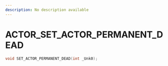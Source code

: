 ```yaml
---
description: No description available 
---
```


# ACTOR\_SET_ACTOR_PERMANENT_DEAD

```cpp
void SET_ACTOR_PERMANENT_DEAD(int _Unk0);
```